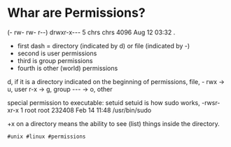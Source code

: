 # Whar are Permissions?

(- rw- rw- r--)  drwxr-x--- 5 chrs chrs 4096 Aug 12 03:32 .
- first dash = directory (indicated by d) or file (indicated by -)
- second is user permissions
- third is group permissions
- fourth is other (world) permissions

d, if it is a directory indicated on the beginning of permissions, file, - 
  rwx -> u, user
  r-x -> g, group
  --- -> o, other
  
special permission to executable: setuid
setuid is how sudo works, -rwsr-xr-x 1 root root 232408 Feb 14 11:48 /usr/bin/sudo

+x on a directory means the ability to see (list) things inside the directory.

    #unix #linux #permissions
